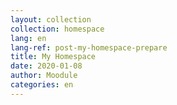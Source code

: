 ```yaml
---
layout: collection
collection: homespace
lang: en
lang-ref: post-my-homespace-prepare
title: My Homespace
date: 2020-01-08
author: Moodule
categories: en
---
```

